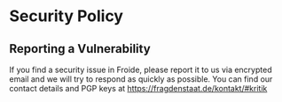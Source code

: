 # Security Policy

## Reporting a Vulnerability

If you find a security issue in Froide, please report it to us via encrypted email and we will try to respond as quickly as possible. You can find our contact details and PGP keys at https://fragdenstaat.de/kontakt/#kritik
